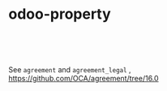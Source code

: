 # odoo-property
<br>
<br>
<br>

See `agreement` and `agreement_legal` , https://github.com/OCA/agreement/tree/16.0
